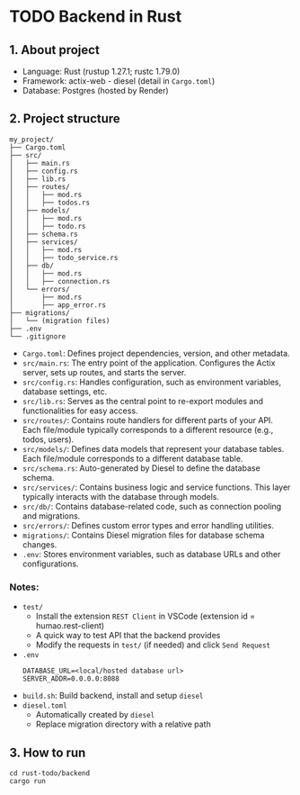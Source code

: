 # TODO Backend in Rust

## 1. About project
* Language: Rust (rustup 1.27.1; rustc 1.79.0)
* Framework: actix-web - diesel (detail in `Cargo.toml`)
* Database: Postgres (hosted by Render)

## 2. Project structure

```
my_project/
├── Cargo.toml
├── src/
│   ├── main.rs
│   ├── config.rs
│   ├── lib.rs
│   ├── routes/
│   │   ├── mod.rs
│   │   ├── todos.rs
│   ├── models/
│   │   ├── mod.rs
│   │   ├── todo.rs
│   ├── schema.rs
│   ├── services/
│   │   ├── mod.rs
│   │   ├── todo_service.rs
│   ├── db/
│   │   ├── mod.rs
│   │   ├── connection.rs
│   └── errors/
│       ├── mod.rs
│       ├── app_error.rs
├── migrations/
│   └── (migration files)
├── .env
└── .gitignore

```

* `Cargo.toml`: Defines project dependencies, version, and other metadata.
* `src/main.rs`: The entry point of the application. Configures the Actix server, sets up routes, and starts the server.
* `src/config.rs`: Handles configuration, such as environment variables, database settings, etc.
* `src/lib.rs`: Serves as the central point to re-export modules and functionalities for easy access.
* `src/routes/`: Contains route handlers for different parts of your API. Each file/module typically corresponds to a different resource (e.g., todos, users).
* `src/models/`: Defines data models that represent your database tables. Each file/module corresponds to a different database table.
* `src/schema.rs`: Auto-generated by Diesel to define the database schema.
* `src/services/`: Contains business logic and service functions. This layer typically interacts with the database through models.
* `src/db/`: Contains database-related code, such as connection pooling and migrations.
* `src/errors/`: Defines custom error types and error handling utilities.
* `migrations/`: Contains Diesel migration files for database schema changes.
* `.env`: Stores environment variables, such as database URLs and other configurations.

### Notes:
* `test/`
    * Install the extension `REST Client` in VSCode (extension id = humao.rest-client) 
    * A quick way to test API that the backend provides
    * Modify the requests in `test/` (if needed) and click `Send Request`
* `.env`
    ```
    DATABASE_URL=<local/hosted database url>
    SERVER_ADDR=0.0.0.0:8088
    ```
* `build.sh`: Build backend, install and setup `diesel`
* `diesel.toml`
    * Automatically created by `diesel`
    * Replace migration directory with a relative path

## 3. How to run
```
cd rust-todo/backend
cargo run
```